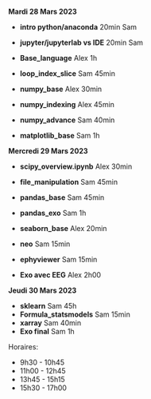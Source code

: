 
**Mardi 28 Mars 2023**
   
   * **intro python/anaconda** 20min Sam
   * **jupyter/jupyterlab vs IDE** 20min Sam
   * **Base_language** Alex 1h
   * **loop_index_slice** Sam 45min
   
   * **numpy_base**  Alex 30min
   * **numpy_indexing**  Alex 45min
   * **numpy_advance** Sam  40min
   * **matplotlib_base** Sam 1h


**Mercredi 29 Mars 2023**

  * **scipy_overview.ipynb** Alex 30min
  * **file_manipulation** Sam 45min
  * **pandas_base** Sam 45min
  * **pandas_exo** Sam 1h

  * **seaborn_base** Alex 20min
  * **neo** Sam 15min
  * **ephyviewer** Sam 15min
  * **Exo avec EEG** Alex 2h00


**Jeudi 30 Mars 2023**

   * **sklearn** Sam 45h
   * **Formula_statsmodels** Sam 15min
   * **xarray** Sam 40min
   * **Exo final** Sam 1h


Horaires:
 * 9h30 - 10h45
 * 11h00 - 12h45
 * 13h45 - 15h15
 * 15h30 - 17h00







  
 
